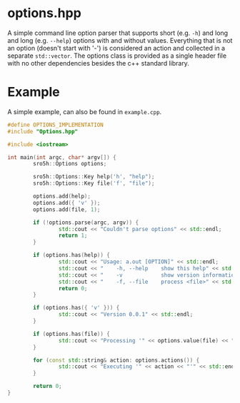 # options.hpp

A simple command line option parser that supports short (e.g. `-h`) and long and long
(e.g. `--help`) options with and without values.
Everything that is not an option (doesn't start with '-') is considered an action and collected
in a separate `std::vector`.
The options class is provided as a single header file with no other dependencies besides the c++
standard library.

# Example

A simple example, can also be found in `example.cpp`.

```c++
#define OPTIONS_IMPLEMENTATION
#include "Options.hpp"

#include <iostream>

int main(int argc, char* argv[]) {
        sro5h::Options options;

        sro5h::Options::Key help('h', "help");
        sro5h::Options::Key file('f', "file");

        options.add(help);
        options.add({ 'v' });
        options.add(file, 1);

        if (!options.parse(argc, argv)) {
                std::cout << "Couldn't parse options" << std::endl;
                return 1;
        }

        if (options.has(help)) {
                std::cout << "Usage: a.out [OPTION]" << std::endl;
                std::cout << "    -h, --help    show this help" << std::endl;
                std::cout << "    -v            show version information" << std::endl;
                std::cout << "    -f, --file    process <file>" << std::endl;
                return 0;
        }

        if (options.has({ 'v' })) {
                std::cout << "Version 0.0.1" << std::endl;
        }

        if (options.has(file)) {
                std::cout << "Processing '" << options.value(file) << "'" << std::endl;
        }

        for (const std::string& action: options.actions()) {
                std::cout << "Executing '" << action << "'" << std::endl;
        }

        return 0;
}
```
